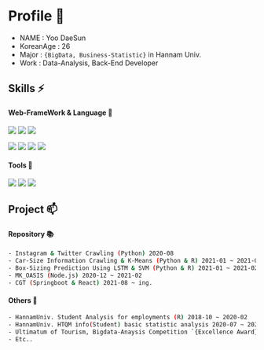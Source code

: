 # Profile 👋
- NAME : Yoo DaeSun
- KoreanAge : 26
- Major : `{BigData, Business-Statistic}` in Hannam Univ.
- Work : Data-Analysis, Back-End Developer 

## Skills ⚡
#### Web-FrameWork & Language 💭
<img src="https://img.shields.io/badge/Node.js-3DDC84?style=flat&logo=Node.js&logoColor=white"/> <img src="https://img.shields.io/badge/SpringBoot-6DB33F?style=flat&logo=Springboot&logoColor=Green&color=white"/>
<img src="https://img.shields.io/badge/React-3DDC84?style=flat&logo=React&logoColor=skyblue&color=darkblue"/>

<img src="https://img.shields.io/badge/JAVA-3DDC84?style=flat&logo=java&logoColor=red&color=white"/> <img src="https://img.shields.io/badge/JS-3DDC84?style=flat&logo=JavaScript&logoColor=blue&color=white"/> <img src="https://img.shields.io/badge/Python-3DDC84?style=flat&logo=Python&logoColor=blue-yellow&color=white"/> <img src="https://img.shields.io/badge/R-3DDC84?style=flat&logo=R&logoColor=blue&color=white"/>  

#### Tools 🔨
<img src="https://img.shields.io/badge/VSC-3DDC84?style=flat&logo=VisualStudioCode&logoColor=blue&color=white"/> <img src="https://img.shields.io/badge/AWS-6DB33F?style=flat&logo=amazonAWS&logoColor=black&color=white"/>
<img src="https://img.shields.io/badge/Github-3DDC84?style=flat-square&logo=Github&logoColor=white&color=purple"/>



## Project 📫
#### Repository 📚
```sh
- Instagram & Twitter Crawling (Python) 2020-08
- Car-Size Information Crawling & K-Means (Python & R) 2021-01 ~ 2021-02
- Box-Sizing Prediction Using LSTM & SVM (Python & R) 2021-01 ~ 2021-02
- MK_OASIS (Node.js) 2020-12 ~ 2021-02
- CGT (Springboot & React) 2021-08 ~ ing.
```
#### Others 🔖
```sh
- HannamUniv. Student Analysis for employments (R) 2018-10 ~ 2020-02
- HannamUniv. HTQM info(Student) basic statistic analysis 2020-07 ~ 2020-08
- Ultimatum of Tourism, Bigdata-Anaysis Competition `{Excellence Award}` 2020-07 ~ 2020-10 (R & Python)
- Etc.. 
```

